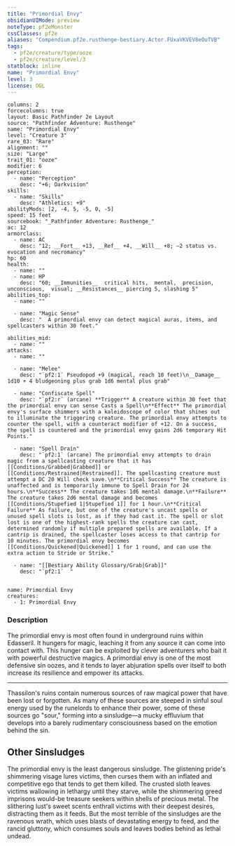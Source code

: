 ```yaml
---
title: "Primordial Envy"
obsidianUIMode: preview
noteType: pf2eMonster
cssClasses: pf2e
aliases: "Compendium.pf2e.rusthenge-bestiary.Actor.FUxaVKVEV8eOuTVB" 
tags:
  - pf2e/creature/type/ooze
  - pf2e/creature/level/3
statblock: inline
name: "Primordial Envy"
level: 3
license: OGL
---
```


```statblock
columns: 2
forcecolumns: true
layout: Basic Pathfinder 2e Layout
source: "Pathfinder Adventure: Rusthenge"
name: "Primordial Envy"
level: "Creature 3"
rare_03: "Rare"
alignment: ""
size: "Large"
trait_01: "ooze"
modifier: 6
perception:
  - name: "Perception"
    desc: "+6; Darkvision"
skills:
  - name: "Skills"
    desc: "Athletics: +9"
abilityMods: [2, -4, 5, -5, 0, -5]
speed: 15 feet
sourcebook: "_Pathfinder Adventure: Rusthenge_"
ac: 12
armorclass:
  - name: AC
    desc: "12; __Fort__ +13, __Ref__ +4, __Will__ +8; –2 status vs. evocation and necromancy"
hp: 60
health:
  - name: ""
  - name: HP
    desc: "60; __Immunities__  critical hits,  mental,  precision,  unconscious,  visual; __Resistances__ piercing 5, slashing 5"
abilities_top:
  - name: ""

  - name: "Magic Sense"
    desc: "  A primordial envy can detect magical auras, items, and spellcasters within 30 feet."

abilities_mid:
  - name: ""
attacks:
  - name: ""

  - name: "Melee"
    desc: "`pf2:1` Pseudopod +9 (magical, reach 10 feet)\n__Damage__  1d10 + 4 bludgeoning plus grab 1d6 mental plus grab"

  - name: "Confiscate Spell"
    desc: "`pf2:r` (arcane) **Trigger** A creature within 30 feet that the primordial envy can sense Casts a Spell\n**Effect** The primordial envy's surface shimmers with a kaleidoscope of color that shines out to illuminate the triggering creature. The primordial envy attempts to counter the spell, with a counteract modifier of +12. On a success, the spell is countered and the primordial envy gains 2d6 temporary Hit Points."

  - name: "Spell Drain"
    desc: "`pf2:1` (arcane) The primordial envy attempts to drain magic from a spellcasting creature that it has [[Conditions/Grabbed|Grabbed]] or [[Conditions/Restrained|Restrained]]. The spellcasting creature must attempt a DC 20 Will check save.\n**Critical Success** The creature is unaffected and is temporarily immune to Spell Drain for 24 hours.\n**Success** The creature takes 1d6 mental damage.\n**Failure** The creature takes 2d6 mental damage and becomes [[Conditions/Stupefied 1|Stupefied 1]] for 1 hour.\n**Critical Failure** As failure, but one of the creature's uncast spells or unused spell slots is lost, as if they had cast it. The spell or slot lost is one of the highest-rank spells the creature can cast, determined randomly if multiple prepared spells are available. If a cantrip is drained, the spellcaster loses access to that cantrip for 10 minutes. The primordial envy becomes [[Conditions/Quickened|Quickened]] 1 for 1 round, and can use the extra action to Stride or Strike."

  - name: "[[Bestiary Ability Glossary/Grab|Grab]]"
    desc: "`pf2:1`  "
 
```

```encounter-table
name: Primordial Envy
creatures:
  - 1: Primordial Envy
```


### Description
The primordial envy is most often found in underground ruins within Edasseril. It hungers for magic, leaching it from any source it can come into contact with. This hunger can be exploited by clever adventurers who bait it with powerful destructive magics. A primordial envy is one of the most defensive sin oozes, and it tends to layer abjuration spells over itself to both increase its resilience and empower its attacks.

* * *

Thassilon's ruins contain numerous sources of raw magical power that have been lost or forgotten. As many of these sources are steeped in sinful soul energy used by the runelords to enhance their power, some of these sources go "sour," forming into a sinsludge—a mucky effluvium that develops into a barely rudimentary consciousness based on the emotion behind the sin.

## Other Sinsludges

The primordial envy is the least dangerous sinsludge. The glistening pride's shimmering visage lures victims, then curses them with an inflated and competitive ego that tends to get them killed. The crusted sloth leaves victims wallowing in lethargy until they starve, while the shimmering greed imprisons would-be treasure seekers within shells of precious metal. The slithering lust's sweet scents enthrall victims with their deepest desires, distracting them as it feeds. But the most terrible of the sinsludges are the ravenous wrath, which uses blasts of devastating energy to feed, and the rancid gluttony, which consumes souls and leaves bodies behind as lethal undead.
